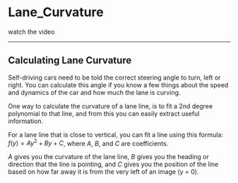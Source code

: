 # Lane_Curvature

watch the video

---
## Calculating Lane Curvature

Self-driving cars need to be told the correct steering angle to turn, left or right. You can calculate this angle if you know a few things about the speed and dynamics of the car and how much the lane is curving.

One way to calculate the curvature of a lane line, is to fit a 2nd degree polynomial to that line, and from this you can easily extract useful information.

For a lane line that is close to vertical, you can fit a line using this formula: $f(y) = Ay^2 + By + C$, where $A$, $B$, and $C$ are coefficients.

$A$ gives you the curvature of the lane line, $B$ gives you the heading or direction that the line is pointing, and $C$ gives you the position of the line based on how far away it is from the very left of an image (y = 0).

